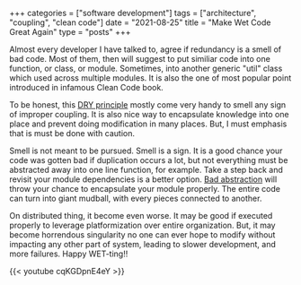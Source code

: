 +++
categories = ["software development"]
tags = ["architecture", "coupling", "clean code"]
date = "2021-08-25"
title = "Make Wet Code Great Again"
type = "posts"
+++

Almost every developer I have talked to, agree if redundancy is a smell of bad code. Most of them, then will suggest to put similiar code into one function, or class, or module. Sometimes, into another generic "util" class which used across multiple modules. It is also the one of most popular point introduced in infamous Clean Code book.

To be honest, this [DRY principle](https://www.oreilly.com/library/view/97-things-every/9780596809515/ch30.html) mostly come very handy to smell any sign of improper coupling. It is also nice way to encapsulate knowledge into one place and prevent doing modification in many places. But, I must emphasis that is must be done with caution.

Smell is not meant to be pursued. Smell is a sign. It is a good chance your code was gotten bad if duplication occurs a lot, but not everything must be abstracted away into one line function, for example. Take a step back and revisit your module dependencies is a better option. [Bad abstraction](https://dev.to/nettab/we-should-all-be-writing-wet-code-3d95) will throw your chance to encapsulate your module properly. The entire code can turn into giant mudball, with every pieces connected to another.

On distributed thing, it become even worse. It may be good if executed properly to leverage platformization over entire organization. But, it may become horrendous singularity no one can ever hope to modify without impacting any other part of system, leading to slower development, and more failures. Happy WET-ting!!

{{< youtube cqKGDpnE4eY >}}
